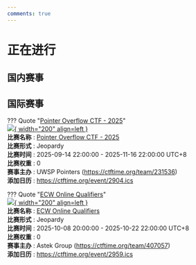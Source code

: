 ```yaml
---
comments: true
---
```

# 正在进行

## 国内赛事



## 国际赛事

??? Quote "[Pointer Overflow CTF - 2025](https://pointeroverflowctf.com/)"  
    [![](https://ctftime.org/media/events/logo4.png){ width="200" align=left }](https://pointeroverflowctf.com/)  
    **比赛名称** : [Pointer Overflow CTF - 2025](https://pointeroverflowctf.com/)  
    **比赛形式** : Jeopardy  
    **比赛时间** : 2025-09-14 22:00:00 - 2025-11-16 22:00:00 UTC+8  
    **比赛权重** : 0  
    **赛事主办** : UWSP Pointers (https://ctftime.org/team/231536)  
    **添加日历** : https://ctftime.org/event/2904.ics  
    
??? Quote "[ECW Online Qualifiers](https://challenge-ecw.eu/)"  
    [![](https://ctftime.org/media/events/logo_115.png){ width="200" align=left }](https://challenge-ecw.eu/)  
    **比赛名称** : [ECW Online Qualifiers](https://challenge-ecw.eu/)  
    **比赛形式** : Jeopardy  
    **比赛时间** : 2025-10-08 20:00:00 - 2025-10-22 22:00:00 UTC+8  
    **比赛权重** : 0  
    **赛事主办** : Astek Group (https://ctftime.org/team/407057)  
    **添加日历** : https://ctftime.org/event/2959.ics  
    